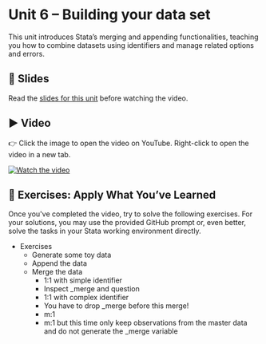 # Unit 6 – Building your data set

This unit introduces Stata’s merging and appending functionalities, teaching you how to combine datasets using identifiers and manage related options and errors.

## 📄 Slides

Read the [slides for this unit](unit06_slides.pdf) before watching the video.

## ▶️ Video

👉 Click the image to open the video on YouTube. Right-click to open the video in a new tab.

[![Watch the video](https://img.youtube.com/vi/cbAEUV9TMmY/0.jpg)](https://www.youtube.com/watch?v=cbAEUV9TMmY)

## 🧪 Exercises: Apply What You’ve Learned

Once you've completed the video, try to solve the following exercises. For your solutions, you may use the provided GitHub prompt or, even better, solve the tasks in your Stata working environment directly.

- Exercises
    - Generate some toy data
    - Append the data
    - Merge the data
        - 1:1 with simple identifier
        - Inspect _merge and question
        - 1:1 with complex identifier
        - You have to drop _merge before this merge!
        - m:1
        - m:1 but this time only keep observations from the master data and do not generate the _merge variable
